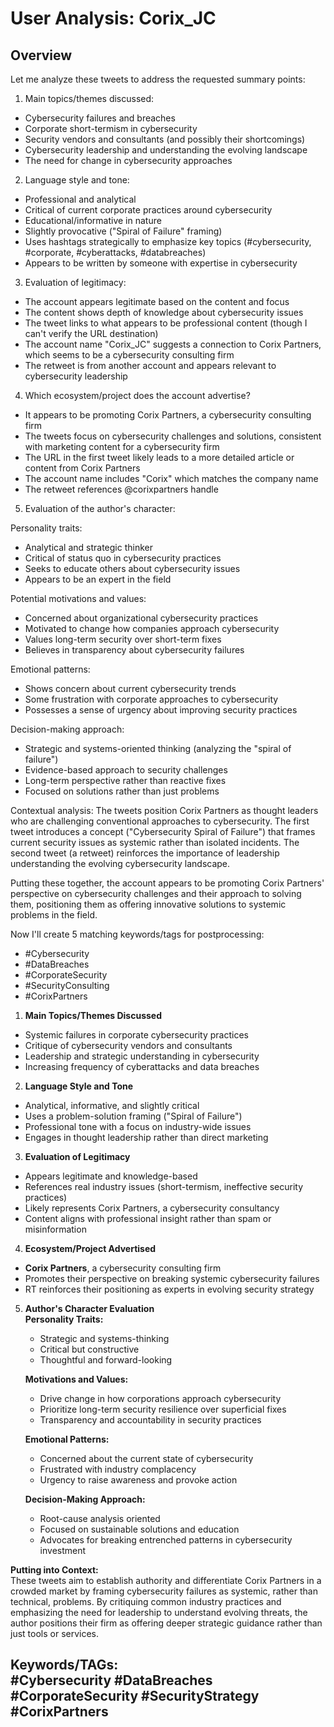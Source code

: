 # User Analysis: Corix_JC

## Overview

<think>
Let me analyze these tweets to address the requested summary points:

1. Main topics/themes discussed:
- Cybersecurity failures and breaches
- Corporate short-termism in cybersecurity
- Security vendors and consultants (and possibly their shortcomings)
- Cybersecurity leadership and understanding the evolving landscape
- The need for change in cybersecurity approaches

2. Language style and tone:
- Professional and analytical
- Critical of current corporate practices around cybersecurity
- Educational/informative in nature
- Slightly provocative ("Spiral of Failure" framing)
- Uses hashtags strategically to emphasize key topics (#cybersecurity, #corporate, #cyberattacks, #databreaches)
- Appears to be written by someone with expertise in cybersecurity

3. Evaluation of legitimacy:
- The account appears legitimate based on the content and focus
- The content shows depth of knowledge about cybersecurity issues
- The tweet links to what appears to be professional content (though I can't verify the URL destination)
- The account name "Corix_JC" suggests a connection to Corix Partners, which seems to be a cybersecurity consulting firm
- The retweet is from another account and appears relevant to cybersecurity leadership

4. Which ecosystem/project does the account advertise?
- It appears to be promoting Corix Partners, a cybersecurity consulting firm
- The tweets focus on cybersecurity challenges and solutions, consistent with marketing content for a cybersecurity firm
- The URL in the first tweet likely leads to a more detailed article or content from Corix Partners
- The account name includes "Corix" which matches the company name
- The retweet references @corixpartners handle

5. Evaluation of the author's character:

Personality traits:
- Analytical and strategic thinker
- Critical of status quo in cybersecurity practices
- Seeks to educate others about cybersecurity issues
- Appears to be an expert in the field

Potential motivations and values:
- Concerned about organizational cybersecurity practices
- Motivated to change how companies approach cybersecurity
- Values long-term security over short-term fixes
- Believes in transparency about cybersecurity failures

Emotional patterns:
- Shows concern about current cybersecurity trends
- Some frustration with corporate approaches to cybersecurity
- Possesses a sense of urgency about improving security practices

Decision-making approach:
- Strategic and systems-oriented thinking (analyzing the "spiral of failure")
- Evidence-based approach to security challenges
- Long-term perspective rather than reactive fixes
- Focused on solutions rather than just problems

Contextual analysis:
The tweets position Corix Partners as thought leaders who are challenging conventional approaches to cybersecurity. The first tweet introduces a concept ("Cybersecurity Spiral of Failure") that frames current security issues as systemic rather than isolated incidents. The second tweet (a retweet) reinforces the importance of leadership understanding the evolving cybersecurity landscape.

Putting these together, the account appears to be promoting Corix Partners' perspective on cybersecurity challenges and their approach to solving them, positioning them as offering innovative solutions to systemic problems in the field.

Now I'll create 5 matching keywords/tags for postprocessing:
- #Cybersecurity
- #DataBreaches
- #CorporateSecurity
- #SecurityConsulting
- #CorixPartners
</think>

1. **Main Topics/Themes Discussed**  
- Systemic failures in corporate cybersecurity practices  
- Critique of cybersecurity vendors and consultants  
- Leadership and strategic understanding in cybersecurity  
- Increasing frequency of cyberattacks and data breaches  

2. **Language Style and Tone**  
- Analytical, informative, and slightly critical  
- Uses a problem-solution framing ("Spiral of Failure")  
- Professional tone with a focus on industry-wide issues  
- Engages in thought leadership rather than direct marketing  

3. **Evaluation of Legitimacy**  
- Appears legitimate and knowledge-based  
- References real industry issues (short-termism, ineffective security practices)  
- Likely represents Corix Partners, a cybersecurity consultancy  
- Content aligns with professional insight rather than spam or misinformation  

4. **Ecosystem/Project Advertised**  
- **Corix Partners**, a cybersecurity consulting firm  
- Promotes their perspective on breaking systemic cybersecurity failures  
- RT reinforces their positioning as experts in evolving security strategy  

5. **Author's Character Evaluation**  
   **Personality Traits:**  
   - Strategic and systems-thinking  
   - Critical but constructive  
   - Thoughtful and forward-looking  

   **Motivations and Values:**  
   - Drive change in how corporations approach cybersecurity  
   - Prioritize long-term security resilience over superficial fixes  
   - Transparency and accountability in security practices  

   **Emotional Patterns:**  
   - Concerned about the current state of cybersecurity  
   - Frustrated with industry complacency  
   - Urgency to raise awareness and provoke action  

   **Decision-Making Approach:**  
   - Root-cause analysis oriented  
   - Focused on sustainable solutions and education  
   - Advocates for breaking entrenched patterns in cybersecurity investment  

**Putting into Context:**  
These tweets aim to establish authority and differentiate Corix Partners in a crowded market by framing cybersecurity failures as systemic, rather than technical, problems. By critiquing common industry practices and emphasizing the need for leadership to understand evolving threats, the author positions their firm as offering deeper strategic guidance rather than just tools or services.

**Keywords/TAGs:**  
#Cybersecurity #DataBreaches #CorporateSecurity #SecurityStrategy #CorixPartners
---
